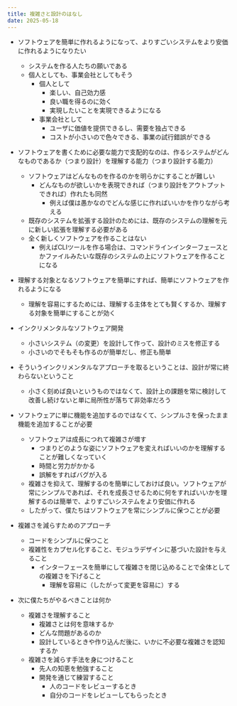 ```yaml
---
title: 複雑さと設計のはなし
date: 2025-05-18
---
```


- ソフトウェアを簡単に作れるようになって、よりすごいシステムをより安価に作れるようになりたい
  - システムを作る人たちの願いである
  - 個人としても、事業会社としてもそう
    - 個人として
      - 楽しい、自己効力感
      - 良い職を得るのに効く
      - 実現したいことを実現できるようになる
    - 事業会社として
      - ユーザに価値を提供できるし、需要を独占できる
      - コストが小さいので色々できる、事業の試行錯誤ができる

- ソフトウェアを書くために必要な能力で支配的なのは、作るシステムがどんなものであるか（つまり設計）を理解する能力（つまり設計する能力）
  - ソフトウェアはどんなものを作るのかを明らかにすることが難しい
    - どんなものが欲しいかを表現できれば（つまり設計をアウトプットできれば）作れたも同然
      - 例えば僕は愚かなのでどんな感じに作ればいいかを作りながら考える
  - 既存のシステムを拡張する設計のためには、既存のシステムの理解を元に新しい拡張を理解する必要がある
  - 全く新しくソフトウェアを作ることはない
    - 例えばCLIツールを作る場合は、コマンドラインインターフェースとかファイルみたいな既存のシステムの上にソフトウェアを作ることになる

- 理解する対象となるソフトウェアを簡単にすれば、簡単にソフトウェアを作れるようになる
  - 理解を容易にするためには、理解する主体をとても賢くするか、理解する対象を簡単にすることが効く

- インクリメンタルなソフトウェア開発
  - 小さいシステム（の変更）を設計して作って、設計のミスを修正する
  - 小さいのでそもそも作るのが簡単だし、修正も簡単

- そういうインクリメンタルなアプローチを取るということは、設計が常に終わらないということ
  - 小さく刻めば良いというものではなくて、設計上の課題を常に検討して改善し続けないと単に局所性が落ちて非効率だろう

- ソフトウェアに単に機能を追加するのではなくて、シンプルさを保ったまま機能を追加することが必要
  - ソフトウェアは成長につれて複雑さが増す
    - つまりどのような姿にソフトウェアを変えればいいのかを理解することが難しくなっていく
    - 時間と労力がかかる
    - 誤解をすればバグが入る
  - 複雑さを抑えて、理解するのを簡単にしておけば良い。ソフトウェアが常にシンプルであれば、それを成長させるために何をすればいいかを理解するのは簡単で、よりすごいシステムをより安価に作れる
  - したがって、僕たちはソフトウェアを常にシンプルに保つことが必要

- 複雑さを減らすためのアプローチ
  - コードをシンプルに保つこと
  - 複雑性をカプセル化すること、モジュラデザインに基づいた設計を与えること
    - インターフェースを簡単にして複雑さを閉じ込めることで全体としての複雑さを下げること
      - 理解を容易に（したがって変更を容易に）する

- 次に僕たちがやるべきことは何か
  - 複雑さを理解すること
    - 複雑さとは何を意味するか
    - どんな問題があるのか
    - 設計しているときや作り込んだ後に、いかに不必要な複雑さを認知するか
  - 複雑さを減らす手法を身につけること
    - 先人の知恵を勉強すること
    - 開発を通じて練習すること
      - 人のコードをレビューするとき
      - 自分のコードをレビューしてもらったとき
